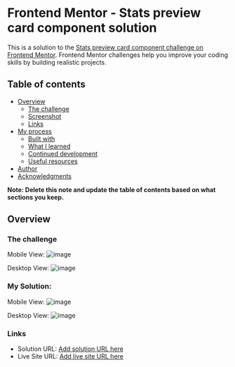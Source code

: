 # Frontend Mentor - Stats preview card component solution

This is a solution to the [Stats preview card component challenge on Frontend Mentor](https://www.frontendmentor.io/challenges/stats-preview-card-component-8JqbgoU62). Frontend Mentor challenges help you improve your coding skills by building realistic projects. 

## Table of contents

- [Overview](#overview)
  - [The challenge](#the-challenge)
  - [Screenshot](#screenshot)
  - [Links](#links)
- [My process](#my-process)
  - [Built with](#built-with)
  - [What I learned](#what-i-learned)
  - [Continued development](#continued-development)
  - [Useful resources](#useful-resources)
- [Author](#author)
- [Acknowledgments](#acknowledgments)

**Note: Delete this note and update the table of contents based on what sections you keep.**

## Overview

### The challenge

Mobile View:
![image](https://user-images.githubusercontent.com/90981527/207489922-453c76ab-651f-4ab2-a38b-ccc4e0df3da3.png)

Desktop View:
![image](https://user-images.githubusercontent.com/90981527/207489963-81b24fa6-8f53-4f8f-b64e-644db3829214.png)

### My Solution:

Mobile View:
![image](https://user-images.githubusercontent.com/90981527/207490164-64801d16-fd05-4ae3-8829-91a498fa8ee1.png)

Desktop View:
![image](https://user-images.githubusercontent.com/90981527/207490247-243d4c00-9eee-4d80-aed8-b9f2a18042e7.png)

### Links

- Solution URL: [Add solution URL here](https://your-solution-url.com)
- Live Site URL: [Add live site URL here](https://your-live-site-url.com)

